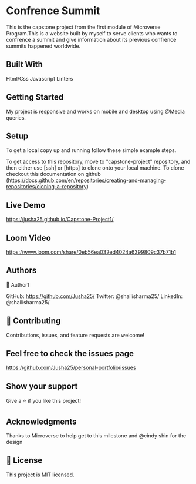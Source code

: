 # Confrence Summit

This is the capstone project from the first module of Microverse Program.This is a website built by myself to serve clients who wants to confrence a summit and give information about its previous confrence summits happened worldwide.

## Built With

Html/Css
Javascript
Linters

## Getting Started

My project is responsive and works on mobile and desktop using @Media queries.

## Setup

To get a local copy up and running follow these simple example steps.

To get access to this repository, move to "capstone-project" repository, and then either use [ssh] or [https] to clone onto your local machine. To clone checkout this documentation on github (https://docs.github.com/en/repositories/creating-and-managing-repositories/cloning-a-repository)

## Live Demo

https://jusha25.github.io/Capstone-Project1/

## Loom Video

https://www.loom.com/share/0eb56ea032ed4024a6399809c37b71b1

## Authors

👤 Author1

GitHub: https://github.com/Jusha25/
Twitter: @shailisharma25/
LinkedIn: @shailisharma25/

## 🤝 Contributing

Contributions, issues, and feature requests are welcome!

## Feel free to check the issues page

https://github.com/Jusha25/personal-portfolio/issues

## Show your support

Give a ⭐️ if you like this project!

## Acknowledgments

Thanks to Microverse to help get to this milestone and @cindy shin for the design

## 📝 License

This project is MIT licensed.
